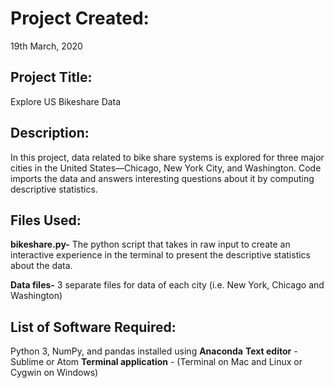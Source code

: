 # Project Created:
19th March, 2020

## Project Title:
Explore US Bikeshare Data

## Description:
In this project, data related to bike share systems is explored for three major cities in the United States—Chicago, New York City, and Washington. Code imports the data and answers interesting questions about it by computing descriptive statistics.

## Files Used:
**bikeshare.py-**
The python script that takes in raw input to create an interactive experience in the terminal to present the descriptive statistics about the data.

**Data files-**
3 separate files for data of each city (i.e. New York, Chicago and Washington)

## List of Software Required:
Python 3, NumPy, and pandas installed using **Anaconda**
**Text editor** - Sublime or Atom
**Terminal application** - (Terminal on Mac and Linux or Cygwin on Windows)
